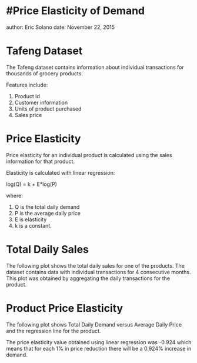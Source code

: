 #Price Elasticity of Demand
========================================================
author: Eric Solano
date: November 22, 2015


Tafeng Dataset
=======================================================

The Tafeng dataset contains information about individual transactions for thousands of grocery products.   

Features include:

1. Product id
2. Customer information
3. Units of product purchased
4. Sales price



Price Elasticity
========================================================

Price elasticity for an individual product is calculated using the sales information for that product. 

Elasticity is calculated with linear regression:  

log(Q) = k + E*log(P)

where:

1. Q is the total daily demand
2. P is the average daily price
3. E is elasticity
4. k is a constant.



Total Daily Sales
========================================================

The following plot shows the total daily sales for one of the products. The dataset contains
data with individual transactions for 4 consecutive months. This plot was obtained by aggregating the daily transactions for the product.  



Product Price Elasticity
========================================================

The following plot shows Total Daily Demand versus Average Daily Price and the regression line
for the product.  

The price elasticity value obtained using linear regression was -0.924 which means that
for each 1% in price reduction there will be a 0.924% increase in demand.


